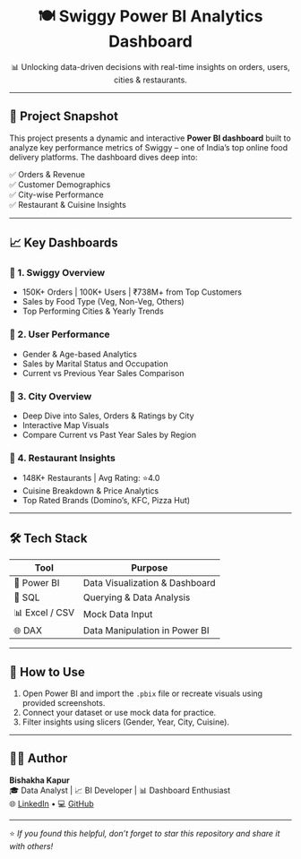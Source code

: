 
<h1 align="center">🍽️ Swiggy Power BI Analytics Dashboard</h1>

<p align="center">
  📊 Unlocking data-driven decisions with real-time insights on orders, users, cities & restaurants.
</p>

---

## 🚀 Project Snapshot

This project presents a dynamic and interactive **Power BI dashboard** built to analyze key performance metrics of Swiggy – one of India’s top online food delivery platforms. The dashboard dives deep into:

✅ Orders & Revenue  
✅ Customer Demographics  
✅ City-wise Performance  
✅ Restaurant & Cuisine Insights  

---

## 📈 Key Dashboards

### 🔸 1. **Swiggy Overview**
- 150K+ Orders | 100K+ Users | ₹738M+ from Top Customers
- Sales by Food Type (Veg, Non-Veg, Others)
- Top Performing Cities & Yearly Trends

### 🔸 2. **User Performance**
- Gender & Age-based Analytics
- Sales by Marital Status and Occupation
- Current vs Previous Year Sales Comparison

### 🔸 3. **City Overview**
- Deep Dive into Sales, Orders & Ratings by City
- Interactive Map Visuals
- Compare Current vs Past Year Sales by Region

### 🔸 4. **Restaurant Insights**
- 148K+ Restaurants | Avg Rating: ⭐4.0
- Cuisine Breakdown & Price Analytics
- Top Rated Brands (Domino’s, KFC, Pizza Hut)

  
---

## 🛠 Tech Stack

| Tool           | Purpose                         |
|----------------|----------------------------------|
| 🧩 Power BI     | Data Visualization & Dashboard   |
| 🧠 SQL          | Querying & Data Analysis         |
| 📊 Excel / CSV  | Mock Data Input                  |
| 🌐 DAX          | Data Manipulation in Power BI    |

---

## 🎯 How to Use

1. Open Power BI and import the `.pbix` file or recreate visuals using provided screenshots.
2. Connect your dataset or use mock data for practice.
3. Filter insights using slicers (Gender, Year, City, Cuisine).

---

## 👨‍💻 Author

**Bishakha Kapur**  
🎓 Data Analyst | 📈 BI Developer | 📊 Dashboard Enthusiast  
🌐 [LinkedIn](https://www.linkedin.com/) • 💻 [GitHub](https://github.com/)

---

⭐ *If you found this helpful, don’t forget to star this repository and share it with others!*
